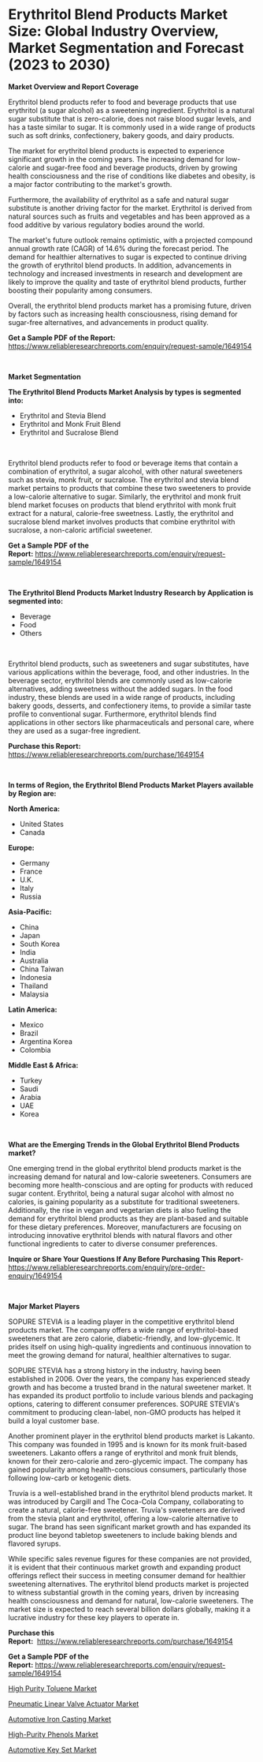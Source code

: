 <p><h1>Erythritol Blend Products Market Size: Global Industry Overview, Market Segmentation and Forecast (2023 to 2030)</h1></p><p><strong>Market Overview and Report Coverage</strong></p>
<p><p>Erythritol blend products refer to food and beverage products that use erythritol (a sugar alcohol) as a sweetening ingredient. Erythritol is a natural sugar substitute that is zero-calorie, does not raise blood sugar levels, and has a taste similar to sugar. It is commonly used in a wide range of products such as soft drinks, confectionery, bakery goods, and dairy products.</p><p>The market for erythritol blend products is expected to experience significant growth in the coming years. The increasing demand for low-calorie and sugar-free food and beverage products, driven by growing health consciousness and the rise of conditions like diabetes and obesity, is a major factor contributing to the market's growth.</p><p>Furthermore, the availability of erythritol as a safe and natural sugar substitute is another driving factor for the market. Erythritol is derived from natural sources such as fruits and vegetables and has been approved as a food additive by various regulatory bodies around the world.</p><p>The market's future outlook remains optimistic, with a projected compound annual growth rate (CAGR) of 14.6% during the forecast period. The demand for healthier alternatives to sugar is expected to continue driving the growth of erythritol blend products. In addition, advancements in technology and increased investments in research and development are likely to improve the quality and taste of erythritol blend products, further boosting their popularity among consumers.</p><p>Overall, the erythritol blend products market has a promising future, driven by factors such as increasing health consciousness, rising demand for sugar-free alternatives, and advancements in product quality.</p></p>
<p><strong>Get a Sample PDF of the Report:</strong> <a href="https://www.reliableresearchreports.com/enquiry/request-sample/1649154">https://www.reliableresearchreports.com/enquiry/request-sample/1649154</a></p>
<p>&nbsp;</p>
<p><strong>Market Segmentation</strong></p>
<p><strong>The Erythritol Blend Products Market Analysis by types is segmented into:</strong></p>
<p><ul><li>Erythritol and Stevia Blend</li><li>Erythritol and Monk Fruit Blend</li><li>Erythritol and Sucralose Blend</li></ul></p>
<p>&nbsp;</p>
<p><p>Erythritol blend products refer to food or beverage items that contain a combination of erythritol, a sugar alcohol, with other natural sweeteners such as stevia, monk fruit, or sucralose. The erythritol and stevia blend market pertains to products that combine these two sweeteners to provide a low-calorie alternative to sugar. Similarly, the erythritol and monk fruit blend market focuses on products that blend erythritol with monk fruit extract for a natural, calorie-free sweetness. Lastly, the erythritol and sucralose blend market involves products that combine erythritol with sucralose, a non-caloric artificial sweetener.</p></p>
<p><strong>Get a Sample PDF of the Report:</strong>&nbsp;<a href="https://www.reliableresearchreports.com/enquiry/request-sample/1649154">https://www.reliableresearchreports.com/enquiry/request-sample/1649154</a></p>
<p>&nbsp;</p>
<p><strong>The Erythritol Blend Products Market Industry Research by Application is segmented into:</strong></p>
<p><ul><li>Beverage</li><li>Food</li><li>Others</li></ul></p>
<p>&nbsp;</p>
<p><p>Erythritol blend products, such as sweeteners and sugar substitutes, have various applications within the beverage, food, and other industries. In the beverage sector, erythritol blends are commonly used as low-calorie alternatives, adding sweetness without the added sugars. In the food industry, these blends are used in a wide range of products, including bakery goods, desserts, and confectionery items, to provide a similar taste profile to conventional sugar. Furthermore, erythritol blends find applications in other sectors like pharmaceuticals and personal care, where they are used as a sugar-free ingredient.</p></p>
<p><strong>Purchase this Report:</strong>&nbsp; <a href="https://www.reliableresearchreports.com/purchase/1649154">https://www.reliableresearchreports.com/purchase/1649154</a></p>
<p>&nbsp;</p>
<p><strong>In terms of Region, the Erythritol Blend Products Market Players available by Region are:</strong></p>
<p>
    <p> <strong> North America: </strong>
        <ul>
            <li>United States</li>
            <li>Canada</li>
        </ul>
        </p> 
    <p> <strong> Europe: </strong>
        <ul>
            <li>Germany</li>
            <li>France</li>
            <li>U.K.</li>
            <li>Italy</li>
            <li>Russia</li>
        </ul>
        </p> 
    <p> <strong> Asia-Pacific: </strong>
        <ul>
            <li>China</li>
            <li>Japan</li>
            <li>South Korea</li>
            <li>India</li>
            <li>Australia</li>
            <li>China Taiwan</li>
            <li>Indonesia</li>
            <li>Thailand</li>
            <li>Malaysia</li>
        </ul>
        </p> 
    <p> <strong> Latin America: </strong>
        <ul>
            <li>Mexico</li>
            <li>Brazil</li>
            <li>Argentina Korea</li>
            <li>Colombia</li>
        </ul>
        </p> 
    <p> <strong> Middle East & Africa: </strong>
        <ul>
            <li>Turkey</li>
            <li>Saudi</li>
            <li>Arabia</li>
            <li>UAE</li>
            <li>Korea</li>
        </ul>
    </p>
    </p>
<p>&nbsp;</p>
<p><strong>What are the Emerging Trends in the Global Erythritol Blend Products market?</strong></p>
<p><p>One emerging trend in the global erythritol blend products market is the increasing demand for natural and low-calorie sweeteners. Consumers are becoming more health-conscious and are opting for products with reduced sugar content. Erythritol, being a natural sugar alcohol with almost no calories, is gaining popularity as a substitute for traditional sweeteners. Additionally, the rise in vegan and vegetarian diets is also fueling the demand for erythritol blend products as they are plant-based and suitable for these dietary preferences. Moreover, manufacturers are focusing on introducing innovative erythritol blends with natural flavors and other functional ingredients to cater to diverse consumer preferences.</p></p>
<p><strong>Inquire or Share Your Questions If Any Before Purchasing This Report</strong>- <a href="https://www.reliableresearchreports.com/enquiry/pre-order-enquiry/1649154">https://www.reliableresearchreports.com/enquiry/pre-order-enquiry/1649154</a></p>
<p>&nbsp;</p>
<p><strong>Major Market Players</strong></p>
<p><p>SOPURE STEVIA is a leading player in the competitive erythritol blend products market. The company offers a wide range of erythritol-based sweeteners that are zero calorie, diabetic-friendly, and low-glycemic. It prides itself on using high-quality ingredients and continuous innovation to meet the growing demand for natural, healthier alternatives to sugar. </p><p>SOPURE STEVIA has a strong history in the industry, having been established in 2006. Over the years, the company has experienced steady growth and has become a trusted brand in the natural sweetener market. It has expanded its product portfolio to include various blends and packaging options, catering to different consumer preferences. SOPURE STEVIA's commitment to producing clean-label, non-GMO products has helped it build a loyal customer base.</p><p>Another prominent player in the erythritol blend products market is Lakanto. This company was founded in 1995 and is known for its monk fruit-based sweeteners. Lakanto offers a range of erythritol and monk fruit blends, known for their zero-calorie and zero-glycemic impact. The company has gained popularity among health-conscious consumers, particularly those following low-carb or ketogenic diets.</p><p>Truvía is a well-established brand in the erythritol blend products market. It was introduced by Cargill and The Coca-Cola Company, collaborating to create a natural, calorie-free sweetener. Truvía's sweeteners are derived from the stevia plant and erythritol, offering a low-calorie alternative to sugar. The brand has seen significant market growth and has expanded its product line beyond tabletop sweeteners to include baking blends and flavored syrups.</p><p>While specific sales revenue figures for these companies are not provided, it is evident that their continuous market growth and expanding product offerings reflect their success in meeting consumer demand for healthier sweetening alternatives. The erythritol blend products market is projected to witness substantial growth in the coming years, driven by increasing health consciousness and demand for natural, low-calorie sweeteners. The market size is expected to reach several billion dollars globally, making it a lucrative industry for these key players to operate in.</p></p>
<p><strong>Purchase this Report:</strong>&nbsp;&nbsp;<a href="https://www.reliableresearchreports.com/purchase/1649154">https://www.reliableresearchreports.com/purchase/1649154</a></p>
<p></p>
<p><strong>Get a Sample PDF of the Report:</strong>&nbsp;<a href="https://www.reliableresearchreports.com/enquiry/request-sample/1649154">https://www.reliableresearchreports.com/enquiry/request-sample/1649154</a></p>
<p><p><a href="https://github.com/ruslanpoljakovrd177/Market-Research-Report-List-1/blob/main/high-purity-toluene-market.md">High Purity Toluene Market</a></p><p><a href="https://www.linkedin.com/pulse/pneumatic-linear-valve-actuator-market-insights-players-forecast/">Pneumatic Linear Valve Actuator Market</a></p><p><a href="https://medium.com/@minnieebert2827/automotive-iron-casting-market-trends-forecast-and-competitive-analysis-to-2030-569bb9bf25f7">Automotive Iron Casting Market</a></p><p><a href="https://github.com/grishafomin4852/Market-Research-Report-List-1/blob/main/high-purity-phenols-market.md">High-Purity Phenols Market</a></p><p><a href="https://medium.com/@deannakling2927/automotive-key-set-market-size-cagr-trends-2024-2030-34fc2a5e6a24">Automotive Key Set Market</a></p></p>